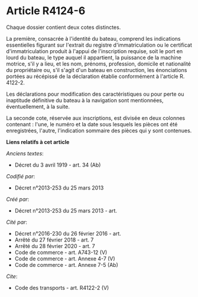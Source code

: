 # Article R4124-6

Chaque dossier contient deux cotes distinctes. 

La première, consacrée à l'identité du bateau, comprend les indications essentielles figurant sur l'extrait du registre
d'immatriculation ou le certificat d'immatriculation produit à l'appui de l'inscription requise, soit le port en lourd du
bateau, le type auquel il appartient, la puissance de la machine motrice, s'il y a lieu, et les nom, prénoms, profession,
domicile et nationalité du propriétaire ou, s'il s'agit d'un bateau en construction, les énonciations portées au récépissé de
la déclaration établie conformément à l'article R. 4122-2. 

Les déclarations pour modification des caractéristiques ou pour perte ou inaptitude définitive du bateau à la navigation sont
mentionnées, éventuellement, à la suite. 

La seconde cote, réservée aux inscriptions, est divisée en deux colonnes contenant : l'une, le numéro et la date sous
lesquels les pièces ont été enregistrées, l'autre, l'indication sommaire des pièces qui y sont contenues.

**Liens relatifs à cet article**

_Anciens textes_:

  - Décret du 3 avril 1919 - art. 34 (Ab)

_Codifié par_:

  - Décret n°2013-253 du 25 mars 2013

_Créé par_:

  - Décret n°2013-253 du 25 mars 2013 - art.

_Cité par_:

  - Décret n°2016-230 du 26 février 2016 - art.
  - Arrêté du 27 février 2018 - art. 7
  - Arrêté du 28 février 2020 - art. 7
  - Code de commerce - art. A743-12 (V)
  - Code de commerce - art. Annexe 4-7 (V)
  - Code de commerce - art. Annexe 7-5 (Ab)

_Cite_:

  - Code des transports - art. R4122-2 (V)
